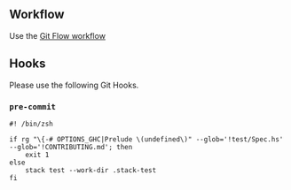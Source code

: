 ## Workflow

Use the [Git Flow workflow](https://nvie.com/posts/a-successful-git-branching-model/)

## Hooks

Please use the following Git Hooks.

### `pre-commit`

```shell
#! /bin/zsh

if rg "\{-# OPTIONS_GHC|Prelude \(undefined\)" --glob='!test/Spec.hs' --glob='!CONTRIBUTING.md'; then
    exit 1
else
    stack test --work-dir .stack-test
fi
```
